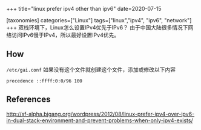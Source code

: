 +++
title="linux prefer ipv4 other than ipv6"
date=2020-07-15

[taxonomies]
categories=["Linux"]
tags=["linux","ipv4", "ipv6", "network"]
+++
双栈环境下，Linux怎么设置IPv4优先于IPv6？
由于中国大陆很多情况下网络访问IPv6慢于IPv4，所以最好设置IPv4优先。

## How

`/etc/gai.conf`
如果没有这个文件就创建这个文件，添加或修改以下内容
```
precedence ::ffff:0:0/96 100
```

## References

<http://sf-alpha.bjgang.org/wordpress/2012/08/linux-prefer-ipv4-over-ipv6-in-dual-stack-environment-and-prevent-problems-when-only-ipv4-exists/>